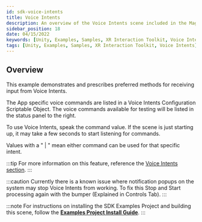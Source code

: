```yaml
---
id: sdk-voice-intents
title: Voice Intents
description: An overview of the Voice Intents scene included in the Magic Leap 2 Examples Project, which uses Unity's XR Interaction Toolkit.
sidebar_position: 18
date: 04/15/2022
keywords: [Unity, Examples, Samples, XR Interaction Toolkit, Voice Intents]
tags: [Unity, Examples, Samples, XR Interaction Toolkit, Voice Intents]
---
```



## Overview

This example demonstrates and prescribes preferred methods for receiving input from Voice Intents.

The App specific voice commands are listed in a Voice Intents Configuration Scriptable Object. The voice commands available for testing will be listed in the status panel to the right.

To use Voice Intents, speak the command value. If the scene is just starting up, it may take a few seconds to start listening for commands.

Values with a " | " mean either command can be used for that specific intent.

:::tip
For more information on this feature, reference the [Voice Intents section](/versioned_docs/version-22-Mar-2023/guides/unity/input/voice-intents/voice-intents-overview.md).
:::

:::caution
Currently there is a known issue where notification popups on the system may stop Voice Intents from working. To fix this Stop and Start processing again with the bumper (Explained in Controls Tab).
:::

:::note
For instructions on installing the SDK Examples Project and building this scene, follow the [**Examples Project Install Guide**](/versioned_docs/version-22-Mar-2023/guides/unity/sdk-example-scenes/sdk-install-setup.md).
:::

